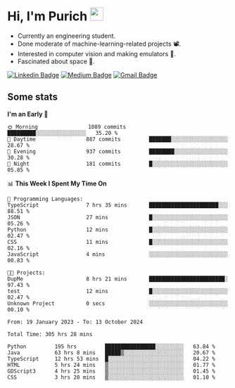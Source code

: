 <h1 align="left">Hi, I'm Purich
<img src="https://media.giphy.com/media/hvRJCLFzcasrR4ia7z/giphy.gif" width="30px"/></h1>

* Currently an engineering student.
* Done moderate of machine-learning-related projects :film_projector:.
* Interested in computer vision and making emulators :space_invader:.
* Fascinated about space :milky_way:.

[![Linkedin Badge](https://img.shields.io/badge/-Purich-blue?style=flat-square&logo=Linkedin&logoColor=white&link=https://www.linkedin.com/in/purich-siritip-16b3b3255/)](https://www.linkedin.com/in/purich-siritip-16b3b3255) [![Medium Badge](https://img.shields.io/badge/-@purich-gray?style=flat-square&labelColor=000000&logo=Medium&link=https://medium.com/@phuritsiritip)](https://medium.com/@phuritsiritip)
[![Gmail Badge](https://img.shields.io/badge/-mark.phurit@gmail.com-c14438?style=flat-square&logo=Gmail&logoColor=white&link=mailto:mark.phurit@gmail.com)](mailto:mark.phurit@gmail.com)

## Some stats

  
  <!--START_SECTION:waka-->
**I'm an Early 🐤** 

```text
🌞 Morning                1089 commits        █████████░░░░░░░░░░░░░░░░   35.20 % 
🌆 Daytime                887 commits         ███████░░░░░░░░░░░░░░░░░░   28.67 % 
🌃 Evening                937 commits         ████████░░░░░░░░░░░░░░░░░   30.28 % 
🌙 Night                  181 commits         █░░░░░░░░░░░░░░░░░░░░░░░░   05.85 % 
```


📊 **This Week I Spent My Time On** 

```text
💬 Programming Languages: 
TypeScript               7 hrs 35 mins       ██████████████████████░░░   88.51 % 
JSON                     27 mins             █░░░░░░░░░░░░░░░░░░░░░░░░   05.26 % 
Python                   12 mins             █░░░░░░░░░░░░░░░░░░░░░░░░   02.47 % 
CSS                      11 mins             █░░░░░░░░░░░░░░░░░░░░░░░░   02.16 % 
JavaScript               4 mins              ░░░░░░░░░░░░░░░░░░░░░░░░░   00.83 % 

🐱‍💻 Projects: 
DupMe                    8 hrs 21 mins       ████████████████████████░   97.43 % 
test                     12 mins             █░░░░░░░░░░░░░░░░░░░░░░░░   02.47 % 
Unknown Project          0 secs              ░░░░░░░░░░░░░░░░░░░░░░░░░   00.10 % 
```


<!--END_SECTION:waka-->

  <!--START_SECTION:waka-simple-->

```text
From: 19 January 2023 - To: 13 October 2024

Total Time: 305 hrs 28 mins

Python         195 hrs         ████████████████░░░░░░░░░   63.84 %
Java           63 hrs 8 mins   █████▒░░░░░░░░░░░░░░░░░░░   20.67 %
TypeScript     12 hrs 53 mins  █░░░░░░░░░░░░░░░░░░░░░░░░   04.22 %
HTML           5 hrs 24 mins   ▒░░░░░░░░░░░░░░░░░░░░░░░░   01.77 %
GDScript3      4 hrs 25 mins   ▒░░░░░░░░░░░░░░░░░░░░░░░░   01.45 %
CSS            3 hrs 20 mins   ▒░░░░░░░░░░░░░░░░░░░░░░░░   01.10 %
```

<!--END_SECTION:waka-simple-->

  <!--![Anurag's GitHub stats](https://github-readme-stats.vercel.app/api?username=vikimark&show_icons=true&theme=gruvbox_light)-->
  
<!--
**vikimark/vikimark** is a ✨ _special_ ✨ repository because its `README.md` (this file) appears on your GitHub profile.

Here are some ideas to get you started:

- 🔭 I’m currently working on ...
- 🌱 I’m currently learning ...
- 👯 I’m looking to collaborate on ...
- 🤔 I’m looking for help with ...
- 💬 Ask me about ...
- 📫 How to reach me: ...
- 😄 Pronouns: ...
- ⚡ Fun fact: ...
-->
